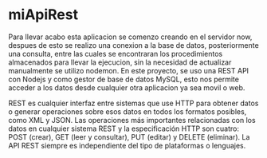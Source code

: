# miApiRest
Para llevar acabo esta aplicacion se comenzo creando en el servidor now, despues de esto se realizo una conexion a la base de datos, posteriormente una consulta, entre las cuales se encontraran los procedimientos almacenados para llevar la ejecucion, sin la necesidad de actualizar manualmente se utilizo nodemon.
En este proyecto, se uso una REST API con Nodejs y como gestor de base de datos MySQL, esto nos permite acceder a los datos desde cualquier otra aplicacion ya sea movil o web.

 REST es cualquier interfaz entre sistemas que use HTTP para obtener datos o generar operaciones sobre esos datos en todos los formatos posibles, como XML y JSON.
Las operaciones más importantes relacionadas con los datos en cualquier sistema REST y la especificación HTTP son cuatro: POST (crear), GET (leer y consultar), PUT (editar) y DELETE (eliminar).
La API REST siempre es independiente del tipo de plataformas o lenguajes.

